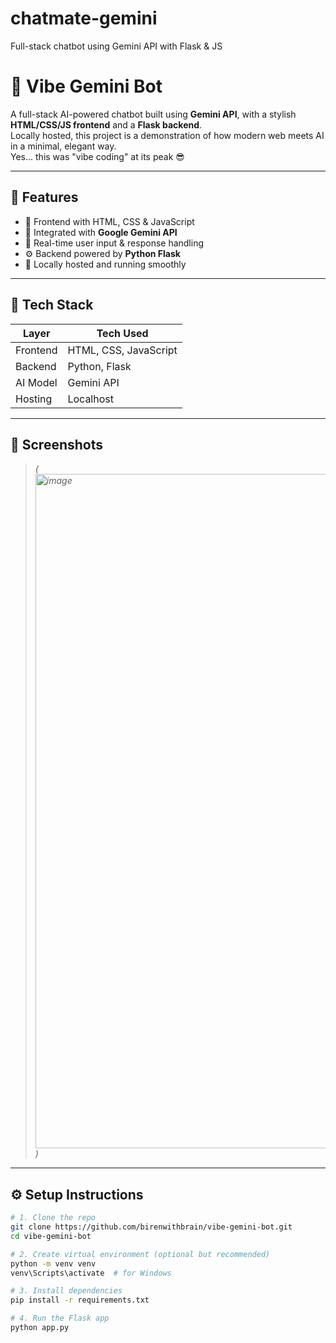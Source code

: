 # chatmate-gemini
Full-stack chatbot using Gemini API with Flask &amp; JS

# 🤖 Vibe Gemini Bot

A full-stack AI-powered chatbot built using **Gemini API**, with a stylish **HTML/CSS/JS frontend** and a **Flask backend**.  
Locally hosted, this project is a demonstration of how modern web meets AI in a minimal, elegant way.  
Yes... this was "vibe coding" at its peak 😎

---

## 📌 Features

- 🎨 Frontend with HTML, CSS & JavaScript
- 🧠 Integrated with **Google Gemini API**
- 🔁 Real-time user input & response handling
- ⚙️ Backend powered by **Python Flask**
- 🧪 Locally hosted and running smoothly

---

## 🚀 Tech Stack

| Layer     | Tech Used               |
|-----------|-------------------------|
| Frontend  | HTML, CSS, JavaScript   |
| Backend   | Python, Flask           |
| AI Model  | Gemini API              |
| Hosting   | Localhost               |

---

## 📸 Screenshots

> *(<img width="1919" height="1079" alt="image" src="https://github.com/user-attachments/assets/c31dc2b7-8bf5-4bf7-8621-6f39ad037459" />
)*

---

## ⚙️ Setup Instructions

```bash
# 1. Clone the repo
git clone https://github.com/birenwithbrain/vibe-gemini-bot.git
cd vibe-gemini-bot

# 2. Create virtual environment (optional but recommended)
python -m venv venv
venv\Scripts\activate  # for Windows

# 3. Install dependencies
pip install -r requirements.txt

# 4. Run the Flask app
python app.py
